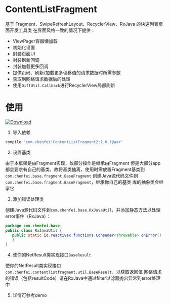# ContentListFragment

基于 Fragment、SwipeRefreshLayout、RecyclerView、RxJava 的快速列表页面开发工具类
在界面风格一致的情况下提供：
 - ViewPager容器懒加载
 - 初始化设置
 - 封装页面UI
 - 封装刷新回调
 - 封装加载更多回调
 - 提供页码、刷新/加载更多偏移值的请求数据时所需参数
 - 获取到网络请求数据后的处理
 - 使用`DiffUtil.Callback`进行RecyclerView局部刷新

# 使用
[ ![Download](https://api.bintray.com/packages/chenfei/maven/ContentListFragment/images/download.svg) ](https://bintray.com/chenfei/maven/ContentListFragment/_latestVersion)
1. 导入依赖
```` gradle
compile 'com.chenfei:ContentListFragment2:1.0.1@aar'
````

2. 设置基类

由于本框架是由Fragment实现，故部分操作是继承由Fragment
但是大部分app都会要求有自己的基类，故将基类抽离，使用时需放置Fragment基类到 `com.chenfei.base.fragment.BaseFragment`
创建Java源代码文件到`com.chenfei.base.fragment.BaseFragment`，继承你自己的基类
库的抽象类会继承它

3. 添加错误处理类

 创建Java源代码文件到`com.chenfei.base.RxJavaUtil`，并添加静态方法以处理error事件（RxJava）：
 ````java
package com.chenfei.base;
public class RxJavaUtil {
    public static io.reactivex.functions.Consumer<Throwable> onError() {
    }
}
 ````

4. 使你的NetResult类实现接口`BaseResult`

使你的NetResult类实现接口`com.chenfei.contentlistfragment.util.BaseResult`，以获取返回值
网络请求的错误（包括resultCode）请在RxJava中通过filter过滤器抛出异常到error处理中

5. 详情可参考demo
